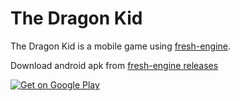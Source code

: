 # The Dragon Kid
 The Dragon Kid is a mobile game using [fresh-engine](https://github.com/funkyzooink/fresh-engine).

Download android apk from [fresh-engine releases](https://github.com/funkyzooink/fresh-engine/releases)


[![Get on Google Play](https://play.google.com/intl/en_us/badges/static/images/badges/en_badge_web_generic.png)](https://play.google.com/store/apps/details?id=com.funkyzoo.TheDragonKid)